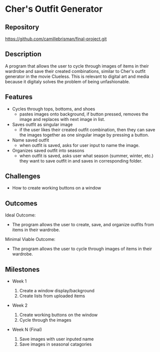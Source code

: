 # Cher's Outfit Generator

## Repository
<https://github.com/camillebrisman/final-project.git>

## Description
A program that allows the user to cycle through images of items in their wardrobe and save their created combinations, similar to Cher's outfit generator in the movie Clueless. This is relevant to digital art and media because it digitaly solves the problem of being unfashionable.

## Features
- Cycles through tops, bottoms, and shoes
	- pastes images onto background, if button pressed, removes the image and replaces with next image in list. 
- Saves outfit as singular image
	- if the user likes their created outfit combination, then they can save the images together as one singular image by pressing a button.
- Name saved outfit 
	- when outfit is saved, asks for user input to name the image.
- Organizes saved outfit into seasons
    - when outfit is saved, asks user what season (summer, winter, etc.) they want to save outfit in and saves in corresponding folder.

## Challenges
- How to create working buttons on a window

## Outcomes
Ideal Outcome:
- The program allows the user to create, save, and organize outfits from items in their wardrobe.

Minimal Viable Outcome:
- The program allows the user to cycle through images of items in their wardrobe.

## Milestones

- Week 1
  1. Create a window display/background
  2. Create lists from uploaded items

- Week 2
  1. Create working buttons on the window
  2. Cycle through the images

- Week N (Final)
  1. Save images with user inputed name
  2. Save images in seasonal catagories